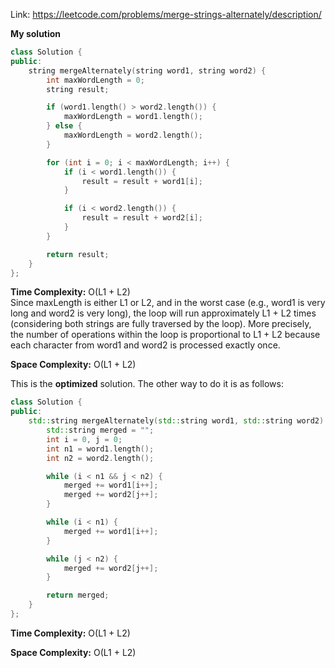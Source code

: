Link: https://leetcode.com/problems/merge-strings-alternately/description/

**My solution**

```cpp
class Solution {
public:
    string mergeAlternately(string word1, string word2) {
        int maxWordLength = 0;
        string result;

        if (word1.length() > word2.length()) {
            maxWordLength = word1.length();
        } else {
            maxWordLength = word2.length();
        }

        for (int i = 0; i < maxWordLength; i++) {
            if (i < word1.length()) {
                result = result + word1[i];
            }

            if (i < word2.length()) {
                result = result + word2[i];
            }
        }

        return result;
    }
};
```

**Time Complexity:** O(L1 + L2)  
Since maxLength is either L1 or L2, and in the worst case (e.g., word1 is very long and word2 is very long), the loop will run approximately L1 + L2 times (considering both strings are fully traversed by the loop). More precisely, the number of operations within the loop is proportional to L1 + L2 because each character from word1 and word2 is processed exactly once.

**Space Complexity:** O(L1 + L2)  

This is the **optimized** solution. The other way to do it is as follows:

```cpp
class Solution {
public:
    std::string mergeAlternately(std::string word1, std::string word2) {
        std::string merged = "";
        int i = 0, j = 0;
        int n1 = word1.length();
        int n2 = word2.length();

        while (i < n1 && j < n2) {
            merged += word1[i++];
            merged += word2[j++];
        }

        while (i < n1) {
            merged += word1[i++];
        }

        while (j < n2) {
            merged += word2[j++];
        }

        return merged;
    }
};
```

**Time Complexity:** O(L1 + L2)  

**Space Complexity:** O(L1 + L2)